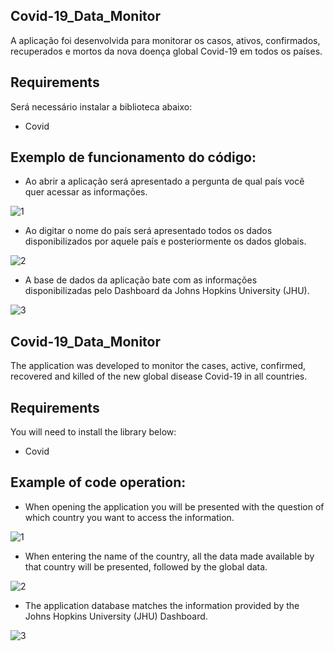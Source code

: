 ## Covid-19_Data_Monitor
A aplicação foi desenvolvida para monitorar os casos, ativos, confirmados, recuperados e mortos da nova doença global Covid-19 em todos os países.
  
## Requirements
Será necessário instalar a biblioteca abaixo:
* Covid

## Exemplo de funcionamento do código:
* Ao abrir a aplicação será apresentado a pergunta de qual país você quer acessar as informações.

![1](https://user-images.githubusercontent.com/40063504/84573231-94f3b580-ad75-11ea-9805-0857bd47d037.PNG)


* Ao digitar o nome do país será apresentado todos os dados disponibilizados por aquele país e posteriormente os dados globais.

![2](https://user-images.githubusercontent.com/40063504/84573233-97eea600-ad75-11ea-94ed-b76bd76235a7.PNG)


* A base de dados da aplicação bate com as informações disponibilizadas pelo Dashboard da Johns Hopkins University (JHU).

![3](https://user-images.githubusercontent.com/40063504/84572903-9328f280-ad73-11ea-9e8b-428658f6f55f.PNG)




## Covid-19_Data_Monitor
The application was developed to monitor the cases, active, confirmed, recovered and killed of the new global disease Covid-19 in all countries.
  
## Requirements
You will need to install the library below:
* Covid

## Example of code operation:
* When opening the application you will be presented with the question of which country you want to access the information.

![1](https://user-images.githubusercontent.com/40063504/84573231-94f3b580-ad75-11ea-9805-0857bd47d037.PNG)


* When entering the name of the country, all the data made available by that country will be presented, followed by the global data.

![2](https://user-images.githubusercontent.com/40063504/84573233-97eea600-ad75-11ea-94ed-b76bd76235a7.PNG)


* The application database matches the information provided by the Johns Hopkins University (JHU) Dashboard.

![3](https://user-images.githubusercontent.com/40063504/84572903-9328f280-ad73-11ea-9e8b-428658f6f55f.PNG)

